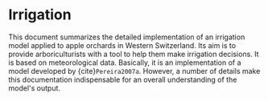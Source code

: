 # Irrigation  

This document summarizes the detailed implementation of an irrigation model applied to apple orchards in Western Switzerland. Its aim is to provide arboriculturists with a tool to help them make irrigation decisions. It is based on meteorological data. 
Basically, it is an implementation of a model developed by {cite}`Pereira2007a`. However, a number of details make this documentation indispensable for an overall understanding of the model's output.

```{tableofcontents}
```

```{bibliography}
```
